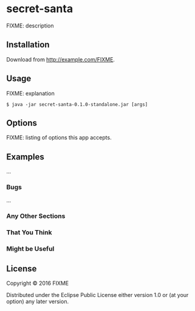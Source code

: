 # secret-santa

FIXME: description

## Installation

Download from http://example.com/FIXME.

## Usage

FIXME: explanation

    $ java -jar secret-santa-0.1.0-standalone.jar [args]

## Options

FIXME: listing of options this app accepts.

## Examples

...

### Bugs

...

### Any Other Sections
### That You Think
### Might be Useful

## License

Copyright © 2016 FIXME

Distributed under the Eclipse Public License either version 1.0 or (at
your option) any later version.
